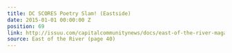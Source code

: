 ```yaml
---
title: DC SCORES Poetry Slam! (Eastside)
date: 2015-01-01 00:00:00 Z
position: 69
link: http://issuu.com/capitalcommunitynews/docs/east-of-the-river-magazine-january-_b4a82e39c1db9b
source: East of the River (page 40)
---
```


